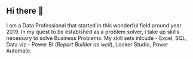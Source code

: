 ## Hi there 👋
I am a Data Professional that started in this wonderful field around year 2019. 
In my quest to be establshed as a problem solver, i take up skills necessary to solve Business Problems.
My skill sets inlcude - Excel, SQL, Data viz - Power BI (_Report Builder as well_), Looker Studio, Power Automate.

<!--
**SaifDataPro/SaifDataPro** is a ✨ _special_ ✨ repository because its `README.md` (this file) appears on your GitHub profile.

Here are some ideas to get you started:

- 🔭 I’m currently working on ...
- 🌱 I’m currently learning ...
- 👯 I’m looking to collaborate on ...
- 🤔 I’m looking for help with ...
- 💬 Ask me about ...
- 📫 How to reach me: ...
- 😄 Pronouns: ...
- ⚡ Fun fact: ...
-->
